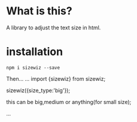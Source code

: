# What is this?

A library to adjust the text size in html.

# installation

`npm i sizewiz --save`

Then...
...
import {sizewiz} from sizewiz;

sizewiz({size_type:'big'});

this can be big,medium or anything(for small size);

...